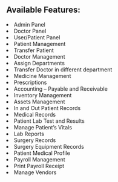 

## Available Features:

<li>Admin Panel <br/> 
<li>Doctor Panel <br/> 
<li>User/Patient  Panel <br/>
<li>Patient Management <br/> 
<li>Transfer Patient <br/> 
<li>Doctor Management <br/> 
<li>Assign Departments <br/> 
<li>Transfer Doctor in different department  <br/> 
<li>Medicine Management <br/> 
<li>Prescriptions <br/> 
<li>Accounting – Payable and Receivable <br/> 
<li>Inventory Management <br/> 
<li>Assets Management <br/> 
<li>In and Out Patient Records <br/> 
<li>Medical Records <br/> 
<li>Patient Lab Test and Results <br/> 
<li>Manage Patient’s Vitals <br/> 
<li>Lab Reports <br/> 
<li>Surgery Records <br/> 
<li>Surgery Equipment Records <br/> 
<li>Patient Medical Profile <br/> 
<li>Payroll Management <br/> 
<li>Print Payroll Receipt <br/> 
<li>Manage Vendors <br/> 




